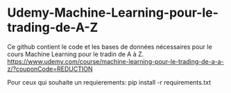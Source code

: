 # Udemy-Machine-Learning-pour-le-trading-de-A-Z



Ce github contient le code et les bases de données nécessaires pour le cours Machine Learning pour le tradin de A à Z.
https://www.udemy.com/course/machine-learning-pour-le-trading-de-a-a-z/?couponCode=REDUCTION





Pour ceux qui souhaite un requierements:
pip install -r requirements.txt

